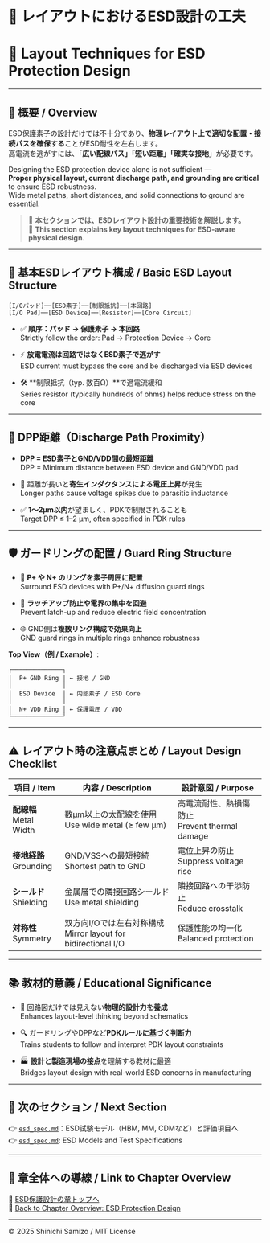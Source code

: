 # 🧩 レイアウトにおけるESD設計の工夫  
# 🧩 Layout Techniques for ESD Protection Design

---

## 📘 概要 / Overview

ESD保護素子の設計だけでは不十分であり、**物理レイアウト上で適切な配置・接続パスを確保する**ことがESD耐性を左右します。  
高電流を逃がすには、「**広い配線パス」「短い距離」「確実な接地**」が必要です。

Designing the ESD protection device alone is not sufficient —  
**Proper physical layout, current discharge path, and grounding are critical** to ensure ESD robustness.  
Wide metal paths, short distances, and solid connections to ground are essential.

> 🎯 **本セクションでは、ESDレイアウト設計の重要技術を解説します。**  
> 🎯 **This section explains key layout techniques for ESD-aware physical design.**

---

## 🔀 基本ESDレイアウト構成 / Basic ESD Layout Structure

```
[I/Oパッド]──[ESD素子]──[制限抵抗]──[本回路]  
[I/O Pad]──[ESD Device]──[Resistor]──[Core Circuit]
```

- ✅ **順序：パッド → 保護素子 → 本回路**  
  Strictly follow the order: Pad → Protection Device → Core

- ⚡ **放電電流は回路ではなくESD素子で逃がす**  
  ESD current must bypass the core and be discharged via ESD devices

- 🛠️ **制限抵抗（typ. 数百Ω）**で過電流緩和  
  Series resistor (typically hundreds of ohms) helps reduce stress on the core

---

## 🔄 DPP距離（Discharge Path Proximity）

- **DPP = ESD素子とGND/VDD間の最短距離**  
  DPP = Minimum distance between ESD device and GND/VDD pad

- 📏 距離が長いと**寄生インダクタンスによる電圧上昇**が発生  
  Longer paths cause voltage spikes due to parasitic inductance

- ✅ **1〜2μm以内**が望ましく、PDKで制限されることも  
  Target DPP ≤ 1–2 μm, often specified in PDK rules

---

## 🛡️ ガードリングの配置 / Guard Ring Structure

- 🧩 **P+ や N+ のリングを素子周囲に配置**  
  Surround ESD devices with P+/N+ diffusion guard rings

- 🔰 **ラッチアップ防止や電界の集中を回避**  
  Prevent latch-up and reduce electric field concentration

- 🌐 GND側は**複数リング構成で効果向上**  
  GND guard rings in multiple rings enhance robustness

**Top View（例 / Example）**:
```
┌──────────────┐
│  P+ GND Ring │ ← 接地 / GND
│              │
│  ESD Device  │ ← 内部素子 / ESD Core
│              │
│  N+ VDD Ring │ ← 保護電圧 / VDD
└──────────────┘
```

---

## ⚠️ レイアウト時の注意点まとめ / Layout Design Checklist

| 項目 / Item | 内容 / Description | 設計意図 / Purpose |
|-------------|---------------------|---------------------|
| **配線幅**<br>Metal Width | 数μm以上の太配線を使用<br>Use wide metal (≥ few μm) | 高電流耐性、熱損傷防止<br>Prevent thermal damage |
| **接地経路**<br>Grounding | GND/VSSへの最短接続<br>Shortest path to GND | 電位上昇の防止<br>Suppress voltage rise |
| **シールド**<br>Shielding | 金属層での隣接回路シールド<br>Use metal shielding | 隣接回路への干渉防止<br>Reduce crosstalk |
| **対称性**<br>Symmetry | 双方向I/Oでは左右対称構成<br>Mirror layout for bidirectional I/O | 保護性能の均一化<br>Balanced protection |

---

## 📚 教材的意義 / Educational Significance

- 📐 回路図だけでは見えない**物理的設計力を養成**  
  Enhances layout-level thinking beyond schematics

- 🔍 ガードリングやDPPなど**PDKルールに基づく判断力**  
  Trains students to follow and interpret PDK layout constraints

- 🏭 **設計と製造現場の接点**を理解する教材に最適  
  Bridges layout design with real-world ESD concerns in manufacturing

---

## 🔗 次のセクション / Next Section

👉 [`esd_spec.md`](./esd_spec.md)：ESD試験モデル（HBM, MM, CDMなど）と評価項目へ  
👉 [`esd_spec.md`](./esd_spec.md): ESD Models and Test Specifications

---

## 🧭 章全体への導線 / Link to Chapter Overview

📂 [ESD保護設計の章トップへ](../d_chapter3_esd_protection_design/README.md)  
📂 [Back to Chapter Overview: ESD Protection Design](../d_chapter3_esd_protection_design/README.md)

---

© 2025 Shinichi Samizo / MIT License
